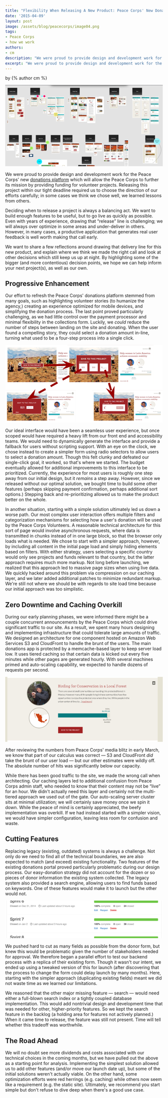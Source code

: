 ```yaml
---
title: "Flexibility When Releasing A New Product: Peace Corps' New Donations Platform"
date: '2015-04-09'
layout: post
image: /assets/blog/peacecorps/image04.png
tags:
- Peace Corps
- how we work
authors:
- cm
description: "We were proud to provide design and development work for the Peace Corps' new donation platform. We want to share a few reflections around drawing that delivery line for this new product, and explain where we think we made the right call and look at other decisions which still keep us up at night."
excerpt: "We were proud to provide design and development work for the Peace Corps' new donation platform. We want to share a few reflections around drawing that delivery line for this new product, and explain where we think we made the right call and look at other decisions which still keep us up at night."
---
```

<p class="authors">
    by {% author cm %}
</p>

![Screenshot of workflow for new Peace Corps donation platform](/assets/blog/peacecorps/image04.png)

We were proud to provide design and development work for the Peace
Corps' new [donations platform](https://beta.peacecorps.gov/donate/)
which will allow the Peace Corps to further its mission by providing
funding for volunteer projects. Releasing this project within our tight
deadline required us to choose the direction of our efforts carefully;
in some cases we think we chose well, we learned lessons from others.

Deciding when to release a project is always a balancing act. We want to
build enough features to be useful, but to go live as quickly as
possible. Even with years of experience, drawing that “release” line is
challenging; we will always over optimize in some areas and
under-deliver in others. However, in many cases, a productive
application that generates real user feedback is well worth making that
call early.

We want to share a few reflections around drawing that delivery line for
this new product, and explain where we think we made the right
call and look at other decisions which still keep us up at night. By
highlighting some of the bigger (and more contentious) decision points,
we hope we can help inform your next project(s), as well as our own.

Progressive Enhancement
-----------------------

Our effort to refresh the Peace Corps' donations platform stemmed from
many goals, such as highlighting volunteer stories (to humanize the
agency,) creating an experience optimized for mobile devices, and
simplifying the donation process. The last point proved particularly
challenging, as we had little control over the payment processor and
minimal flexibility in the collections form. Luckily, we *could* reduce
the number of steps between landing on the site and donating. When the
user found a compelling story, they could select a donation amount
in-line, turning what used to be a four-step process into a single
click.

![screenshot: workflow of donation pathways on Peace Corps site](/assets/blog/peacecorps/image03.png)

Our ideal interface would have been a seamless user experience, but once
scoped would have required a heavy lift from our front end and
accessibility teams. We would need to dynamically generate the interface
and provide a fallback for users without scripting support. With an eye
on the clock, we chose instead to create a simpler form using radio
selectors to allow users to select a donation amount. Though this felt
clunky and defeated our single-click goal, it worked, so that's where we
started. The budget eventually allowed for additional improvements to
this interface to be prioritized. Currently, the experience for most
users is roughly one step away from our initial design, but it *remains*
a step away. However, since we released without our optimal solution, we
bought time to build some other features (perhaps skipping payment
confirmation, perhaps additional sort options.) Stepping back and
re-prioritizing allowed us to make the product better on the whole.

In another situation, starting with a simple solution ultimately led us
down a worse path. Our most complex user interaction offers multiple
filters and categorization mechanisms for selecting how a user's
donation will be used by the Peace Corps Volunteers. A reasonable
technical architecture for this sort of page would involve asynchronous
requests, where data is transmitted in chunks instead of in one large
block, so that the browser only loads what is needed. We chose to start
with a simpler approach, however, by including all content in the
initial page load and simply hiding elements based on filters. With
either strategy, users selecting a specific country would only see
projects and funds relevant to that country, but the latter approach
requires much more markup. Not long before launching, we realized that
this approach led to massive page sizes when using live data. We quickly
hacked around this problem via compression on our caching layer, and we
later added additional patches to minimize redundant markup. We're still
not where we should be with regards to site load time because our
initial approach was too simplistic.

Zero Downtime and Caching Overkill
-------------

During our early planning phases, we were informed there might be a
couple concurrent announcements by the Peace Corps which could drive
significant traffic to our site. As a result, we spent many hours
designing and implementing infrastructure that could tolerate large
amounts of traffic. We designed an architecture for one component hosted
on Amazon Web Services S3 and CloudFront to handle the brunt of the
users. The main donations app is protected by a memcache-based layer to
keep server load low. It uses tiered caching so that certain data is
kicked out every five minutes while other pages are generated hourly.
With several machines primed and auto-scaling capability, we expected to
handle dozens of requests per second.

![screenshot of donation platform for Peace Corps birding for conservation project](/assets/blog/peacecorps/image00.png)

After reviewing the numbers from Peace Corps' media blitz in early
March, we know that part of our calculus was correct — S3 and CloudFront
*did* take the brunt of our user load — but our other estimates were
wildly off. The absolute number of hits was significantly below our
capacity.

While there has been good traffic to the site, we made the wrong call
when architecting. Our caching layers led to additional confusion from
Peace Corps admin staff, who needed to know that their content may not
be “live” for an hour. We didn't actually need this layer and certainly
not the multi-tiered approach we used out of the gate. Our auto-scaling
server cluster sits at minimal utilization; we will certainly save money
once we spin it down. While the peace of mind is certainly appreciated,
the beefy implementation was overkill. If we had instead started with a
simpler vision, we would have simpler configuration, leaving less room
for confusion and waste.

Cutting Features
----------------

Replacing legacy (existing, outdated) systems is always a challenge. Not
only do we need to find all of the technical boundaries, we are also
expected to match (and exceed) existing functionality. Two features of
the existing donations portal proved particularly problematic during our
design process. Our easy-donation strategy did not account for the dozen
or so pieces of donor information the existing system collected. The
legacy system also provided a search engine, allowing users to find
funds based on keywords. One of these features would make it to launch
but the other would not.

![Screenshot: product backlog for Peace Corps sprints](/assets/blog/peacecorps/image02.png)


We pushed hard to cut as many fields as possible from the donor form,
but knew this would be problematic given the number of stakeholders
needed for approval. We therefore began a parallel effort to test our
backend process with a replica of their existing form. Though it wasn't
our intent, we ended up using a tweaked version of this for launch
(after discovering that the process to change the form could delay
launch by many months). Here, starting with the simpler approach
(duplicating existing fields) meant we did not waste time as we learned
our limitations.

We reasoned that the other major missing feature — search — would need
either a full-blown search index or a tightly coupled database
implementation. This would add nontrivial design and development time
that was needed for other, higher-priority features. So we kept the
search feature in the backlog (a holding area for features not actively
planned.) When it came time to release, the feature was still not
present. Time will tell whether this tradeoff was worthwhile.

The Road Ahead
--------------

We will no doubt see more dividends and costs associated with our
technical choices in the coming months, but we have pulled out the above
as a starting point for analysis. Implementing the simplest solution
allowed us to add other features (and/or move our launch date up), but
some of the initial solutions weren't actually viable. On the other
hand, some optimization efforts were red herrings (e.g. caching) while
others now seem like a requirement (e.g. the static site). Ultimately,
we recommend you start simple but don't refuse to dive deep when there's
a good use case.
